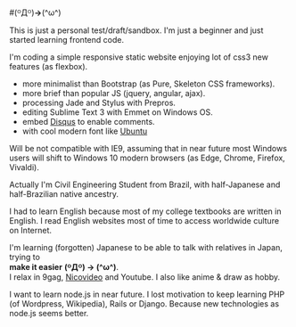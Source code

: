 #(ᴼДᴼ)**→**(^ω^)

This is just a personal test/draft/sandbox.
I'm just a beginner and just started learning frontend code.

I'm coding a simple responsive static website enjoying lot of css3 new features (as flexbox).
* more minimalist than Bootstrap (as Pure, Skeleton CSS frameworks).
* more brief than popular JS (jquery, angular, ajax).
* processing Jade and Stylus with Prepros.
* editing Sublime Text 3 with Emmet on Windows OS.
* embed [Disqus](https://disqus.com/admin/universalcode/) to enable comments.
* with cool modern font like [Ubuntu](https://www.google.com/fonts#UsePlace:use/Collection:Ubuntu)

Will be not compatible with IE9, assuming that in near future most Windows users will shift to Windows 10 modern browsers (as Edge, Chrome, Firefox, Vivaldi). 

Actually I'm Civil Engineering Student from Brazil, with half-Japanese and half-Brazilian native ancestry.

I had to learn English because most of my college textbooks are written in English. I read English websites most of time to access worldwide culture on Internet.

I'm learning (forgotten) Japanese to be able to talk with relatives in Japan, trying to <br />**make it easier** **(ᴼДᴼ) → (^ω^)**.<br />I relax in 9gag, [Nicovideo](http://www.nicovideo.jp/ranking) and Youtube. I also like anime & draw as hobby.

I want to learn node.js in near future. I lost motivation to keep learning PHP (of Wordpress, Wikipedia), Rails or Django. Because new technologies as node.js seems better.
